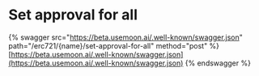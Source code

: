 # Set approval for all

{% swagger src="https://beta.usemoon.ai/.well-known/swagger.json" path="/erc721/{name}/set-approval-for-all" method="post" %}
[https://beta.usemoon.ai/.well-known/swagger.json](https://beta.usemoon.ai/.well-known/swagger.json)
{% endswagger %}
